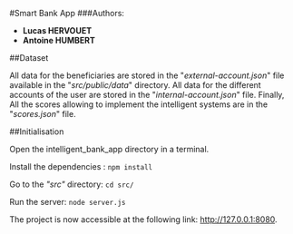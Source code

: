 #Smart Bank App
###Authors:
- **Lucas HERVOUET**
- **Antoine HUMBERT**

##Dataset

All data for the beneficiaries are stored in the "_external-account.json_" file available in the "_src/public/data_" directory.
All data for the different accounts of the user are stored in the "_internal-account.json_" file.
Finally, All the scores allowing to implement the intelligent systems are in the "_scores.json_" file.

##Initialisation

Open the intelligent_bank_app directory in a terminal.

Install the dependencies : ```npm install```

Go to the _"src"_ directory: ```cd src/```

Run the server: ```node server.js```

The project is now accessible at the following link: http://127.0.0.1:8080.